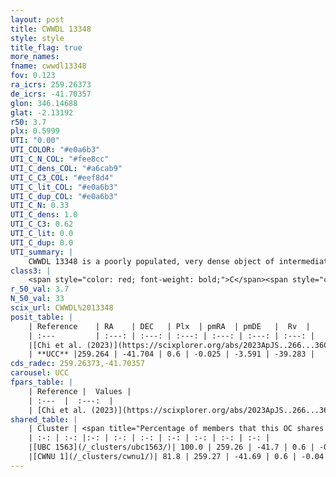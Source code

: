 ```yaml
---
layout: post
title: CWWDL 13348
style: style
title_flag: true
more_names: 
fname: cwwdl13348
fov: 0.123
ra_icrs: 259.26373
de_icrs: -41.70357
glon: 346.14688
glat: -2.13192
r50: 3.7
plx: 0.5999
UTI: "0.00"
UTI_COLOR: "#e0a6b3"
UTI_C_N_COL: "#fee8cc"
UTI_C_dens_COL: "#a6cab9"
UTI_C_C3_COL: "#eef8d4"
UTI_C_lit_COL: "#e0a6b3"
UTI_C_dup_COL: "#e0a6b3"
UTI_C_N: 0.33
UTI_C_dens: 1.0
UTI_C_C3: 0.62
UTI_C_lit: 0.0
UTI_C_dup: 0.0
UTI_summary: |
    CWWDL 13348 is a poorly populated, very dense object of intermediate C3 quality. It was recently reported in the literature.<br><br><span style="color: #99180f; font-weight: bold;">Warning: </span>This is very likely a duplicate object, which shares a large percentage of members with at least one previously reported entry.
class3: |
    <span style="color: red; font-weight: bold;">C</span><span style="color: green; font-weight: bold;">A</span>
r_50_val: 3.7
N_50_val: 33
scix_url: CWWDL%2013348
posit_table: |
    | Reference    | RA    | DEC   | Plx  | pmRA  | pmDE   |  Rv  |
    | :---         | :---: | :---: | :---: | :---: | :---: | :---: |
    |[Chi et al. (2023)](https://scixplorer.org/abs/2023ApJS..266...36C) | 259.283 | -41.682 | 0.591 | 0.015 | -3.574 | -60.5 |
    | **UCC** |259.264 | -41.704 | 0.6 | -0.025 | -3.591 | -39.283 | 
cds_radec: 259.26373,-41.70357
carousel: UCC
fpars_table: |
    | Reference |  Values |
    | :---  |  :---:  |
    | [Chi et al. (2023)](https://scixplorer.org/abs/2023ApJS..266...36C) | `logAge=7.79, Z=0.44` |
shared_table: |
    | Cluster | <span title="Percentage of members that this OC shares with the ones listed">%</span>   | RA   | DEC   | Plx   | pmRA  | pmDE  | Rv | UTI |
    | :-: | :-: |:-: | :-: | :-: | :-: | :-: | :-: | :-: |
    |[UBC 1563](/_clusters/ubc1563/)| 100.0 | 259.26 | -41.7 | 0.6 | -0.05 | -3.59 | -30.23 |0.72 |
    |[CWNU 1](/_clusters/cwnu1/)| 81.8 | 259.27 | -41.69 | 0.6 | -0.04 | -3.59 | -30.23 |0.0 |
---
```

